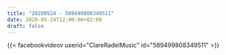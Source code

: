 ```yaml
---
title: "20200524 - 589499808349511"
date: 2020-05-24T12:00:00+02:00
draft: false
---
```


{{< facebookvideov userid="ClareRadelMusic" id="589499808349511" >}}